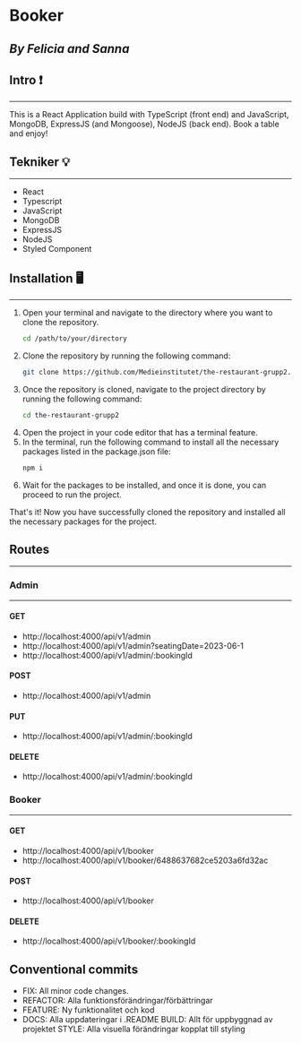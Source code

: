 # Booker

## _By Felicia and Sanna_

## Intro ❗

---

This is a React Application build with TypeScript (front end) and JavaScript, MongoDB, ExpressJS (and Mongoose), NodeJS (back end). Book a table and enjoy!

## Tekniker :bulb:

---

- React
- Typescript
- JavaScript
- MongoDB
- ExpressJS
- NodeJS
- Styled Component

## Installation 🖥️

---

1. Open your terminal and navigate to the directory where you want to clone the repository.
   ```bash
   cd /path/to/your/directory
   ```
2. Clone the repository by running the following command:
   ```bash
   git clone https://github.com/Medieinstitutet/the-restaurant-grupp2.git
   ```
3. Once the repository is cloned, navigate to the project directory by running the following command:
   ```bash
   cd the-restaurant-grupp2
   ```
4. Open the project in your code editor that has a terminal feature.
5. In the terminal, run the following command to install all the necessary packages listed in the package.json file:
   ```bash
   npm i
   ```
6. Wait for the packages to be installed, and once it is done, you can proceed to run the project.

That's it! Now you have successfully cloned the repository and installed all the necessary packages for the project.

## Routes

---

### Admin

---

#### GET

- http://localhost:4000/api/v1/admin
- http://localhost:4000/api/v1/admin?seatingDate=2023-06-1
- http://localhost:4000/api/v1/admin/:bookingId

#### POST

- http://localhost:4000/api/v1/admin

#### PUT

- http://localhost:4000/api/v1/admin/:bookingId

#### DELETE

- http://localhost:4000/api/v1/admin/:bookingId

### Booker

---

#### GET

- http://localhost:4000/api/v1/booker
- http://localhost:4000/api/v1/booker/6488637682ce5203a6fd32ac

#### POST

- http://localhost:4000/api/v1/booker

#### DELETE

- http://localhost:4000/api/v1/booker/:bookingId

## Conventional commits

- FIX: All minor code changes.
- REFACTOR: Alla funktionsförändringar/förbättringar
- FEATURE: Ny funktionalitet och kod
- DOCS: Alla uppdateringar i .README BUILD: Allt för uppbyggnad av projektet STYLE: Alla visuella förändringar kopplat till styling
